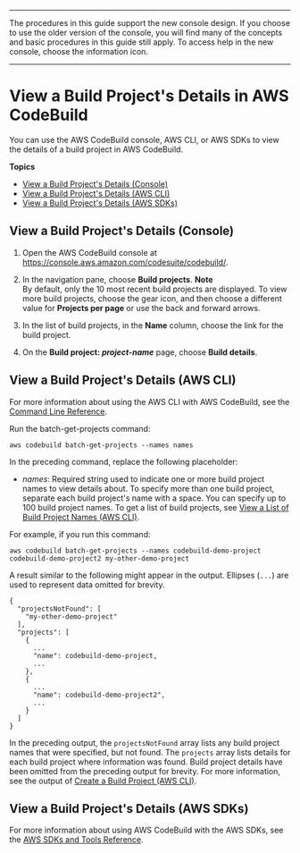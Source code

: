 --------

 The procedures in this guide support the new console design\. If you choose to use the older version of the console, you will find many of the concepts and basic procedures in this guide still apply\. To access help in the new console, choose the information icon\.

--------

# View a Build Project's Details in AWS CodeBuild<a name="view-project-details"></a>

You can use the AWS CodeBuild console, AWS CLI, or AWS SDKs to view the details of a build project in AWS CodeBuild\.

**Topics**
+ [View a Build Project's Details \(Console\)](#view-project-details-console)
+ [View a Build Project's Details \(AWS CLI\)](#view-project-details-cli)
+ [View a Build Project's Details \(AWS SDKs\)](#view-project-details-sdks)

## View a Build Project's Details \(Console\)<a name="view-project-details-console"></a>

1. Open the AWS CodeBuild console at [https://console\.aws\.amazon\.com/codesuite/codebuild/](https://console.aws.amazon.com/codesuite/codebuild/)\.

1. In the navigation pane, choose **Build projects**\.
**Note**  
By default, only the 10 most recent build projects are displayed\. To view more build projects, choose the gear icon, and then choose a different value for **Projects per page** or use the back and forward arrows\.

1. In the list of build projects, in the **Name** column, choose the link for the build project\.

1. On the **Build project: *project\-name*** page, choose **Build details**\.

## View a Build Project's Details \(AWS CLI\)<a name="view-project-details-cli"></a>

For more information about using the AWS CLI with AWS CodeBuild, see the [Command Line Reference](cmd-ref.md)\.

Run the batch\-get\-projects command:

```
aws codebuild batch-get-projects --names names
```

In the preceding command, replace the following placeholder:
+ *names*: Required string used to indicate one or more build project names to view details about\. To specify more than one build project, separate each build project's name with a space\. You can specify up to 100 build project names\. To get a list of build projects, see [View a List of Build Project Names \(AWS CLI\)](view-project-list.md#view-project-list-cli)\.

For example, if you run this command:

```
aws codebuild batch-get-projects --names codebuild-demo-project codebuild-demo-project2 my-other-demo-project
```

A result similar to the following might appear in the output\. Ellipses \(`...`\) are used to represent data omitted for brevity\.

```
{
  "projectsNotFound": [
    "my-other-demo-project"
  ],
  "projects": [
    {
      ...
      "name": codebuild-demo-project,
      ...
    },
    {
      ...
      "name": codebuild-demo-project2",
      ...
    }
  ]
}
```

In the preceding output, the `projectsNotFound` array lists any build project names that were specified, but not found\. The `projects` array lists details for each build project where information was found\. Build project details have been omitted from the preceding output for brevity\. For more information, see the output of [Create a Build Project \(AWS CLI\)](create-project.md#create-project-cli)\.

## View a Build Project's Details \(AWS SDKs\)<a name="view-project-details-sdks"></a>

For more information about using AWS CodeBuild with the AWS SDKs, see the [AWS SDKs and Tools Reference](sdk-ref.md)\.